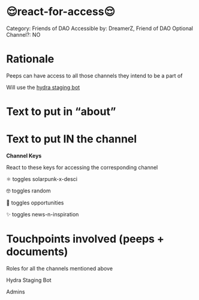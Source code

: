 # 😌react-for-access😌

Category: Friends of DAO
Accessible by: DreamerZ, Friend of DAO
Optional Channel?: NO

# Rationale

Peeps can have access to all those channels they intend to be a part of

Will use the [hydra staging bot](https://hydra.bot/)

# Text to put in “about”

<none>

# Text to put IN the channel

**Channel Keys**

React to these keys for accessing the corresponding channel

⚛️ toggles solarpunk-x-desci

🤓 toggles random

🚀 toggles opportunities

✨ toggles news-n-inspiration

# Touchpoints involved (peeps + documents)

Roles for all the channels mentioned above

Hydra Staging Bot

Admins